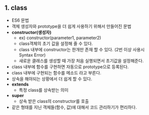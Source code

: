 ## 1. class
- ES6 문법
- 객체 생성자와 prototype을 더 쉽게 사용하기 위해서 만들어진 문법
- **constructor(생성자)**
     - ex) constructor(parameter1, parameter2)
     - class객체의 초기 값을 설정해 줄 수 있다. 
     - class 내부에 constructor는 한개만 존재 할 수 있다. (2번 이상 사용시 Syntax Error)
     - 새로운 클래스를 생성할 때 가장 처음 실행되면서 초기값을 설정해준다.
- class 내부에 함수를 구현하면 자동으로 prototype으로 등록된다.
- class 내부에 구현되는 함수를 메소드 라고 부른다.
- 상속을 해야되는 상황에서 더 쉽게 할 수 있다.
- **extends**
     - 특정 class를 상속받는 의미
- **super** 
     - 상속 받은 class의 constructor를 호출
- 같은 형태를 지닌 객체들(함수, 값)에 대해서 코드 관리하기가 편리하다.



